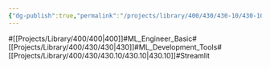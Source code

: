 ```yaml
---
{"dg-publish":true,"permalink":"/projects/library/400/430/430-10/430-10/","noteIcon":"0","created":"2024-02-29T15:41:11.719+09:00","updated":"2024-04-10T19:29:57.648+09:00"}
---
```


#[[Projects/Library/400/400\|400]]#ML_Engineer_Basic#[[Projects/Library/400/430/430\|430]]#ML_Development_Tools#[[Projects/Library/400/430/430.10/430.10\|430.10]]#Streamlit

